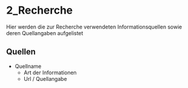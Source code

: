 # 2_Recherche
Hier werden die zur Recherche verwendeten Informationsquellen sowie deren Quellangaben aufgelistet


## Quellen

- Quellname
  - Art der Informationen
  - Url / Quellangabe